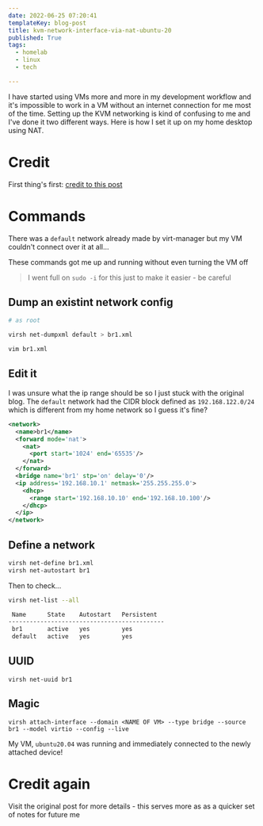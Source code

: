 ```yaml
---
date: 2022-06-25 07:20:41
templateKey: blog-post
title: kvm-network-interface-via-nat-ubuntu-20
published: True
tags:
  - homelab
  - linux
  - tech

---
```


I have started using VMs more and more in my development workflow and it's
impossible to work in a VM without an internet connection for me most of the
time. Setting up the KVM networking is kind of confusing to me and I've done it
two different ways. Here is how I set it up on my home desktop using NAT.

# Credit

First thing's first: [credit to this post](https://computingforgeeks.com/managing-kvm-network-interfaces-in-linux/)

# Commands

There was a `default` network already made by virt-manager but my VM couldn't connect over it at all...

These commands got me up and running without even turning the VM off

> I went full on `sudo -i` for this just to make it easier - be careful

## Dump an existint network config

```bash
# as root

virsh net-dumpxml default > br1.xml

vim br1.xml

```

## Edit it

I was unsure what the ip range should be so I just stuck with the original blog. 
The `default` network had the CIDR block defined as `192.168.122.0/24` which is different from my home network so I guess it's fine?

```xml
<network>
  <name>br1</name>
  <forward mode='nat'>
    <nat>
      <port start='1024' end='65535'/>
    </nat>
  </forward>
  <bridge name='br1' stp='on' delay='0'/>
  <ip address='192.168.10.1' netmask='255.255.255.0'>
    <dhcp>
      <range start='192.168.10.10' end='192.168.10.100'/>
    </dhcp>
  </ip>
</network>
```

## Define a network

```bash
virsh net-define br1.xml
virsh net-autostart br1
```

Then to check...

```bash
virsh net-list --all

 Name      State    Autostart   Persistent
--------------------------------------------
 br1       active   yes         yes
 default   active   yes         yes
```

## UUID

`virsh net-uuid br1`


## Magic

`virsh attach-interface --domain <NAME OF VM> --type bridge --source br1 --model virtio --config --live`

My VM, `ubuntu20.04` was running and immediately connected to the newly attached device!


# Credit again

Visit the original post for more details - this serves more as as a quicker set of notes for future me

